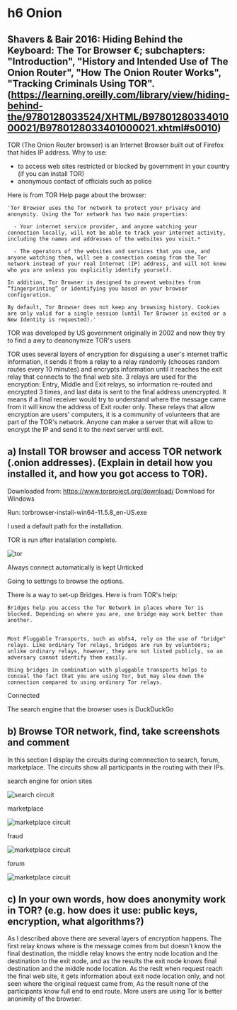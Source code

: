 # h6 Onion

## Shavers & Bair 2016: Hiding Behind the Keyboard: The Tor Browser €; subchapters: "Introduction", "History and Intended Use of The Onion Router", "How The Onion Router Works", "Tracking Criminals Using TOR". (https://learning.oreilly.com/library/view/hiding-behind-the/9780128033524/XHTML/B9780128033401000021/B9780128033401000021.xhtml#s0010)

TOR (The Onion Router browser) is an Internet Browser built out of Firefox that hides IP address.
Why to use:
- to access web sites restricted or blocked by government in your country (if you can install TOR)
- anonymous contact of officials such as police

Here is from TOR Help page about the browser:
```
'Tor Browser uses the Tor network to protect your privacy and anonymity. Using the Tor network has two main properties:

  - Your internet service provider, and anyone watching your connection locally, will not be able to track your internet activity, including the names and addresses of the websites you visit.*

  - The operators of the websites and services that you use, and anyone watching them, will see a connection coming from the Tor network instead of your real Internet (IP) address, and will not know who you are unless you explicitly identify yourself.  

In addition, Tor Browser is designed to prevent websites from “fingerprinting” or identifying you based on your browser configuration.

By default, Tor Browser does not keep any browsing history. Cookies are only valid for a single session (until Tor Browser is exited or a New Identity is requested).'
```
TOR was developed by US government originally in 2002 and now they try to find a awy to deanonymize TOR's users

TOR uses several layers of encryption for disguising a user's internet traffic information, it sends it from a relay to a relay randomly (chooses random routes every 10 minutes) and encrypts information until it reaches the exit relay that connects to the final web site. 3 relays are used for the encryption: Entry, Middle and Exit relays, so information re-routed and encrypted 3 times, and last data is sent to the final address unencrypted. It means if a final receiver would try to understand where the message came from it will know the address of Exit router only.
These relays that allow encryption are users' computers, it is a community of volunteers that are part of the TOR's network. Anyone can make a server that will allow to encrypt the IP and send it to the next server until exit.

## a) Install TOR browser and access TOR network (.onion addresses). (Explain in detail how you installed it, and how you got access to TOR).

Downloaded from: https://www.torproject.org/download/
Download for Windows

Run: torbrowser-install-win64-11.5.8_en-US.exe

I used a default path for the installation.

TOR is run after installation complete.

![tor](TOR_HOME.png)

Always connect automatically is kept Unticked

Going to settings to browse the options.

There is a way to set-up Bridges. Here is from TOR's help:

```
Bridges help you access the Tor Network in places where Tor is blocked. Depending on where you are, one bridge may work better than another.


Most Pluggable Transports, such as obfs4, rely on the use of "bridge" relays. Like ordinary Tor relays, bridges are run by volunteers; unlike ordinary relays, however, they are not listed publicly, so an adversary cannot identify them easily.

Using bridges in combination with pluggable transports helps to conceal the fact that you are using Tor, but may slow down the connection compared to using ordinary Tor relays.
```
Connected

The search engine that the browser uses is DuckDuckGo

## b) Browse TOR network, find, take screenshots and comment

In this section I display the circuits during comnnection to search, forum, marketplace. The circuits show all participants in the routing with their IPs.

search engine for onion sites

![search circuit](search.png)

marketplace

![marketplace circuit](marketplace.png)

fraud

![marketplace circuit](fraud.png)

forum

![marketplace circuit](forum.png)


## c) In your own words, how does anonymity work in TOR? (e.g. how does it use: public keys, encryption, what algorithms?)

As I described above there are several layers of encryption happens. The first relay knows where is the message comes from but doesn't know the final destination, the middle relay knows the entry node location and the destination to the exit node, and as the results the exit node knows final destination and the middle node location. As the reslt when request reach the final web site, it gets information about exit node location only, and not seen where the original request came from, As the result none of the participants know full end to end route. More users are using Tor is better anonimity of the browser.





